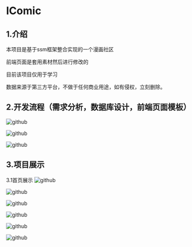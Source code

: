 # IComic

## 1.介绍

本项目是基于ssm框架整合实现的一个漫画社区

前端页面是套用素材然后进行修改的 

目前该项目仅用于学习 

数据来源于第三方平台，不做于任何商业用途，如有侵权，立刻删除。

## 2.开发流程（需求分析，数据库设计，前端页面模板）
![github](https://github.com/JeromerZWD/img1/blob/master/img/11.png "需求分析") 

![github](https://github.com/JeromerZWD/img1/blob/master/img/22.png "数据库设计") 

![github](https://github.com/JeromerZWD/img1/blob/master/img/33.png "前端页面模板") 

## 3.项目展示
3.1首页展示
![github](https://github.com/JeromerZWD/img1/blob/master/img/44.png "首页展示1") 

![github](https://github.com/JeromerZWD/img1/blob/master/img/55.png "首页展示2") 

![github](https://github.com/JeromerZWD/img1/blob/master/img/66.png "首页展示3") 

![github](https://github.com/JeromerZWD/img1/blob/master/img/77.png "首页展示4") 

![github](https://github.com/JeromerZWD/img1/blob/master/img/88.png "首页展示5") 

![github](https://github.com/JeromerZWD/img1/blob/master/img/99.png "首页展示6") 
